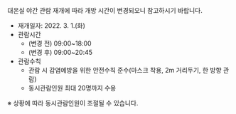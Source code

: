 대온실 야간 관람 재개에 따라 개방 시간이 변경되오니 참고하시기 바랍니다.
- 재개일자: 2022. 3. 1.(화)
- 관람시간
  - (변경 전) 09:00~18:00
  - (변경 후) 09:00~20:45
- 관람수칙
  - 관람 시 감염예방을 위한 안전수칙 준수(마스크 착용, 2m 거리두기, 한 방향 관람)
  - 동시관람인원 최대 20명까지 수용

※ 상황에 따라 동시관람인원이 조절될 수 있습니다.
